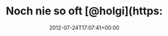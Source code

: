 ---
retweeted: false
source: <a href="http://twitter.com/download/android" rel="nofollow">Twitter for Android</a>
entities:
  hashtags: []
  symbols: []
  user_mentions:
  - name: Holger Klein
    screen_name: holgi
    indices:
    - '16'
    - '22'
    id_str: '3068271'
    id: '3068271'
  urls: []
display_text_range:
- '0'
- '73'
favorite_count: '0'
id_str: '227812308339015680'
truncated: false
retweet_count: '0'
id: '227812308339015680'
created_at: Tue Jul 24 17:07:41 +0000 2012
favorited: false
full_text: Noch nie so oft [@holgi](https://twitter.com/holgi) zurückspulen müssen
  wie WR081. Absolut hörenswert.
lang: de
tags:
- pesos:twitter
date: '2012-07-24T17:07:41+00:00'
src: https://twitter.com/bascht/status/227812308339015680
original_url: https://twitter.com/bascht/status/227812308339015680
type: twitter_tweet
text: Noch nie so oft [@holgi](https://twitter.com/holgi) zurückspulen müssen wie
  WR081. Absolut hörenswert.
title: 'Noch nie so oft [@holgi](https:'

---
